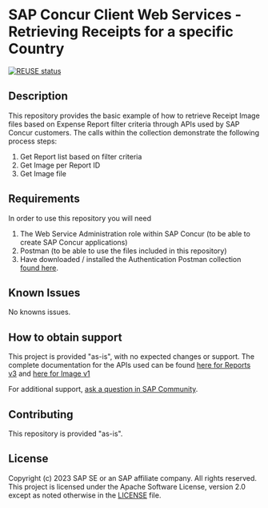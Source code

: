 # SAP Concur Client Web Services - Retrieving Receipts for a specific Country
<!-- Please include descriptive title -->
[![REUSE status](https://api.reuse.software/badge/github.com/SAP-samples/concur-web-services-retrieving-receipt-for-specific-country)](https://api.reuse.software/info/github.com/SAP-samples/concur-web-services-retrieving-receipt-for-specific-country)

## Description
<!-- Please include SEO-friendly description -->
This repository provides the basic example of how to retrieve Receipt Image files based on Expense Report filter criteria through APIs used by SAP Concur customers. The calls within the collection demonstrate 
the following process steps: 
1)	Get Report list based on filter criteria
2)	Get Image per Report ID
3)	Get Image file


## Requirements
In order to use this repository you will need
1) The Web Service Administration role within SAP Concur (to be able to create SAP Concur applications)
2) Postman (to be able to use the files included in this repository)
3) Have downloaded / installed the Authentication Postman collection [found here](https://github.com/SAP-samples/concur-web-services-authentication).

## Known Issues
<!-- You may simply state "No known issues. -->
No knowns issues.

## How to obtain support
This project is provided "as-is", with no expected changes or support.
The complete documentation for the APIs used can be found [here for Reports v3](https://api.sap.com/api/ConcurExpenseReports/overview) and [here for Image v1](https://api.sap.com/api/ConcurSharedImage/overview) 

For additional support, [ask a question in SAP Community](https://answers.sap.com/questions/ask.html).

## Contributing
This repository is provided "as-is".

## License
Copyright (c) 2023 SAP SE or an SAP affiliate company. All rights reserved. This project is licensed under the Apache Software License, version 2.0 except as noted otherwise in the [LICENSE](LICENSE) file.
